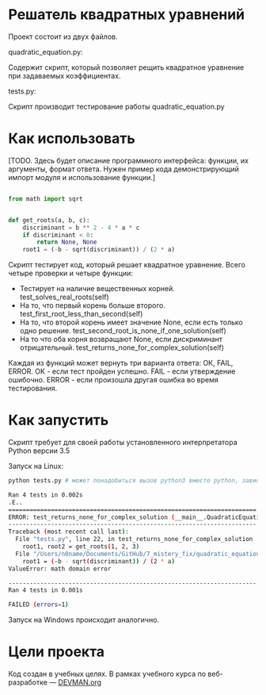 # Решатель квадратных уравнений

Проект состоит из двух файлов.

quadratic_equation.py:

Содержит скрипт, который позволяет рещить квадратное уравнение при задаваемых коэффициентах.

tests.py:

Скрипт производит тестирование работы quadratic_equation.py



# Как использовать

[TODO. Здесь будет описание программного интерфейса: функции, их аргументы, формат ответа. Нужен пример кода демонстрирующий импорт модуля и использование функции.]


```Python

from math import sqrt


def get_roots(a, b, c):
    discriminant = b ** 2 - 4 * a * c
    if discriminant < 0:
        return None, None
    root1 = (-b - sqrt(discriminant)) / (2 * a)

```


Скрипт тестирует код, который решает квадратное уравнение. Всего четыре проверки и четыре функции:
- Тестирует на наличие вещественных корней. test_solves_real_roots(self)
- На то, что первый корень больше второго. test_first_root_less_than_second(self)
- На то, что второй корень имеет значение None, если есть только одно решение. test_second_root_is_none_if_one_solution(self)
- На то что оба корня возвращают None, если дискриминант отрицательный. test_returns_none_for_complex_solution(self)

Каждая из функций может вернуть три варианта ответа: ОК, FAIL, ERROR. OK - если тест пройден успешно. FAIL - если утверждение ошибочно. ERROR - если произошла другая ошибка во время тестирования.

# Как запустить

Скрипт требует для своей работы установленного интерпретатора Python версии 3.5

Запуск на Linux:

```bash
python tests.py # может понадобиться вызов python3 вместо python, зависит от настроек операционной системы

Ran 4 tests in 0.002s
.E..
======================================================================
ERROR: test_returns_none_for_complex_solution (__main__.QuadraticEquationTestCase)
----------------------------------------------------------------------
Traceback (most recent call last):
  File "tests.py", line 22, in test_returns_none_for_complex_solution
    root1, root2 = get_roots(1, 2, 3)
  File "/Users/n0name/Documents/GitHub/7_mistery_fix/quadratic_equation.py", line 6, in get_roots
    root1 = (-b - sqrt(discriminant)) / (2 * a)
ValueError: math domain error

----------------------------------------------------------------------
Ran 4 tests in 0.001s

FAILED (errors=1)

```

Запуск на Windows происходит аналогично.

# Цели проекта

Код создан в учебных целях. В рамках учебного курса по веб-разработке ― [DEVMAN.org](https://devman.org)
